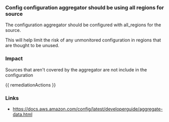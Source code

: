 
### Config configuration aggregator should be using all regions for source

The configuration aggregator should be configured with all_regions for the source. 

This will help limit the risk of any unmonitored configuration in regions that are thought to be unused.

### Impact
Sources that aren't covered by the aggregator are not include in the configuration

<!-- DO NOT CHANGE -->
{{ remediationActions }}

### Links
- https://docs.aws.amazon.com/config/latest/developerguide/aggregate-data.html
        